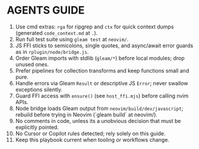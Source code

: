 # AGENTS GUIDE
1. Use cmd extras: `rga` for ripgrep and `ctx` for quick context dumps (generated `code_context.md` at `.`).
2. Run full test suite using `gleam test` at `neovim/`.
3. JS FFI sticks to semicolons, single quotes, and async/await error guards as in `rplugin/node/bridge.js`.
4. Order Gleam imports with stdlib (`gleam/*`) before local modules; drop unused ones.
5. Prefer pipelines for collection transforms and keep functions small and pure.
6. Handle errors via Gleam `Result` or descriptive JS `Error`; never swallow exceptions silently.
7. Guard FFI access with `ensure()` (see `host_ffi.mjs`) before calling nvim APIs.
8. Node bridge loads Gleam output from `neovim/build/dev/javascript`; rebuild before trying in Neovim (´gleam build´ at neovim/).
9. No comments in code, unless its a unobvious decision that must be explicitly pointed.
10. No Cursor or Copilot rules detected; rely solely on this guide.
11. Keep this playbook current when tooling or workflows change.

